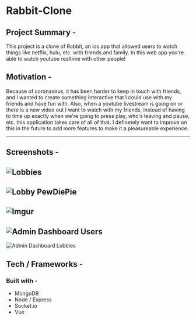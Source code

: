 # Rabbit-Clone

## Project Summary - 
This project is a clone of Rabbit, an ios app that allowed users to watch things like netflix, hulu, etc. with friends and family. In this web app you're able to watch youtube realtime with other people!

## Motivation -
Because of coronavirus, it has been harder to keep in touch with friends, and I wanted to create something interactive that I could use with my friends and have fun with. Also, when a youtube livestream is going on or there is a new video out I want to watch with my friends, instead of having to time up exactly when we're going to press play, who's leaving and pause, etc. this application takes care of all of that. I definetely want to improve on this in the future to add more features to make it a pleasureable experience. 

------

## Screenshots - 
![Lobbies](https://i.imgur.com/j38OOY0.png)
------
![Lobby PewDiePie](https://i.imgur.com/MkCbyb6.png)
------
![Imgur](https://i.imgur.com/1yGpnYb.png)
------
![Admin Dashboard Users](https://i.imgur.com/Xr7brXk.png)
------
![Admin Dashboard Lobbies](https://i.imgur.com/aLds8Ii.png)

## Tech / Frameworks - 

### Built with - 
- MongoDB
- Node / Express
- Socket.io
- Vue
